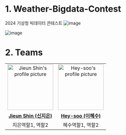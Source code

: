  # 1. Weather-Bigdata-Contest
2024 기상청 빅데이터 콘테스트
![image](https://github.com/SeungOkOH/Weather-Bigdata-Contest/assets/152361965/97e2ef5a-9aff-4918-a4c7-c73e2a9bb0e8)

![image](https://github.com/SeungOkOH/Weather-Bigdata-Contest/assets/152361965/ee8f980f-c687-41ef-806f-eff3f4028e01)






# 2. Teams
<table style="text-align:center">
    <tr height="140px">
      <td>
         <a href="https://github.com/wldms25">
            <img src="https://avatars.githubusercontent.com/u/147844220?v=4" width="150" height="150" alt="Jieun Shin's profile picture"/>
         </a>
      </td>
      <td>
         <a href="https://github.com/Hey-soo">
            <img src="https://avatars.githubusercontent.com/u/168507222?v=4" width="150" height="150" alt="Hey-soo's profile picture"/>
         </a>
      </td>
   </tr>
   <tr>
       <td><a href="#"><b>Jieun Shin (신지은)</b></a></td>
       <td><a href="https://github.com/Hey-soo"><b>Hey-soo (이혜수)</b></a></td>
   </tr>
   <tr>
       <td>지은역할1, 역할2</td>
       <td>혜수역할1, 역할2</td>
   </tr>
</table>
